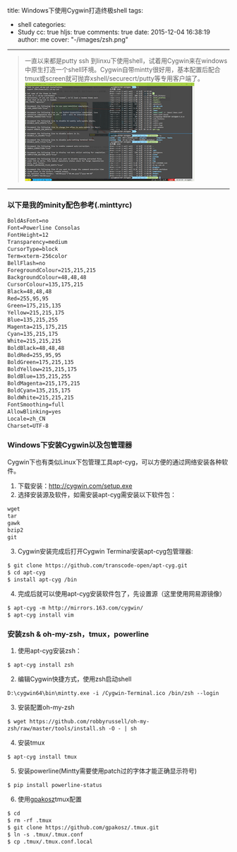 title: Windows下使用Cygwin打造终极shell
tags:
  - shell
categories:
  - Study
cc: true
hljs: true
comments: true
date: 2015-12-04 16:38:19
author: me
cover: "-/images/zsh.png"
---
>一直以来都是putty ssh 到linxu下使用shell，试着用Cygwin来在windows中原生打造一个shell环境。Cygwin自带mintty很好用，基本配置后配合tmux或screen就可抛弃xshell/securecrt/putty等专用客户端了。
![](/images/zsh.png)
***
### 以下是我的minity配色参考(.minttyrc)
```
BoldAsFont=no
Font=Powerline Consolas
FontHeight=12
Transparency=medium
CursorType=block
Term=xterm-256color
BellFlash=no
ForegroundColour=215,215,215
BackgroundColour=48,48,48
CursorColour=135,175,215
Black=48,48,48
Red=255,95,95
Green=175,215,135
Yellow=215,215,175
Blue=135,215,255
Magenta=215,175,215
Cyan=135,215,175
White=215,215,215
BoldBlack=48,48,48
BoldRed=255,95,95
BoldGreen=175,215,135
BoldYellow=215,215,175
BoldBlue=135,215,255
BoldMagenta=215,175,215
BoldCyan=135,215,175
BoldWhite=215,215,215
FontSmoothing=full
AllowBlinking=yes
Locale=zh_CN
Charset=UTF-8
```

### Windows下安装Cygwin以及包管理器
Cygwin下也有类似Linux下包管理工具apt-cyg，可以方便的通过网络安装各种软件。
1. 下载安装：http://cygwin.com/setup.exe
2. 选择安装源及软件，如需安装apt-cyg需安装以下软件包：
```
wget
tar
gawk
bzip2
git
```
3. Cygwin安装完成后打开Cygwin Terminal安装apt-cyg包管理器:
```
$ git clone https://github.com/transcode-open/apt-cyg.git
$ cd apt-cyg
$ install apt-cyg /bin
```
4. 完成后就可以使用apt-cyg安装软件包了，先设置源（这里使用网易源镜像）
```
$ apt-cyg -m http://mirrors.163.com/cygwin/
$ apt-cyg install vim
```

### 安装zsh & oh-my-zsh，tmux，powerline
1. 使用apt-cyg安装zsh：
```
$ apt-cyg install zsh
```
2. 编辑Cygwin快捷方式，使用zsh启动shell
```
D:\cygwin64\bin\mintty.exe -i /Cygwin-Terminal.ico /bin/zsh --login
```
3. 安装配置oh-my-zsh
```
$ wget https://github.com/robbyrussell/oh-my-zsh/raw/master/tools/install.sh -O - | sh
```
4. 安装tmux
```
$ apt-cyg install tmux
```
5. 安装powerline(Mintty需要使用patch过的字体才能正确显示符号)
```
$ pip install powerline-status
```
6. 使用[gpakosz](https://github.com/gpakosz/.tmux)tmux配置
```
$ cd
$ rm -rf .tmux
$ git clone https://github.com/gpakosz/.tmux.git
$ ln -s .tmux/.tmux.conf
$ cp .tmux/.tmux.conf.local 
```
